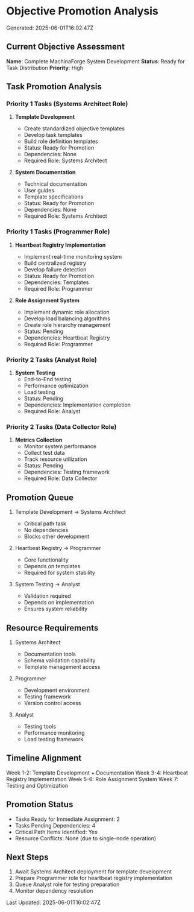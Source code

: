 # Objective Promotion Analysis
Generated: 2025-06-01T16:02:47Z

## Current Objective Assessment
**Name**: Complete MachinaForge System Development
**Status**: Ready for Task Distribution
**Priority**: High

## Task Promotion Analysis

### Priority 1 Tasks (Systems Architect Role)
1. **Template Development**
   - Create standardized objective templates
   - Develop task templates
   - Build role definition templates
   - Status: Ready for Promotion
   - Dependencies: None
   - Required Role: Systems Architect

2. **System Documentation**
   - Technical documentation
   - User guides
   - Template specifications
   - Status: Ready for Promotion
   - Dependencies: None
   - Required Role: Systems Architect

### Priority 1 Tasks (Programmer Role)
1. **Heartbeat Registry Implementation**
   - Implement real-time monitoring system
   - Build centralized registry
   - Develop failure detection
   - Status: Ready for Promotion
   - Dependencies: Templates
   - Required Role: Programmer

2. **Role Assignment System**
   - Implement dynamic role allocation
   - Develop load balancing algorithms
   - Create role hierarchy management
   - Status: Pending
   - Dependencies: Heartbeat Registry
   - Required Role: Programmer

### Priority 2 Tasks (Analyst Role)
1. **System Testing**
   - End-to-End testing
   - Performance optimization
   - Load testing
   - Status: Pending
   - Dependencies: Implementation completion
   - Required Role: Analyst

### Priority 2 Tasks (Data Collector Role)
1. **Metrics Collection**
   - Monitor system performance
   - Collect test data
   - Track resource utilization
   - Status: Pending
   - Dependencies: Testing framework
   - Required Role: Data Collector

## Promotion Queue
1. Template Development → Systems Architect
   - Critical path task
   - No dependencies
   - Blocks other development

2. Heartbeat Registry → Programmer
   - Core functionality
   - Depends on templates
   - Required for system stability

3. System Testing → Analyst
   - Validation required
   - Depends on implementation
   - Ensures system reliability

## Resource Requirements
1. Systems Architect
   - Documentation tools
   - Schema validation capability
   - Template management access

2. Programmer
   - Development environment
   - Testing framework
   - Version control access

3. Analyst
   - Testing tools
   - Performance monitoring
   - Load testing framework

## Timeline Alignment
Week 1-2: Template Development + Documentation
Week 3-4: Heartbeat Registry Implementation
Week 5-6: Role Assignment System
Week 7: Testing and Optimization

## Promotion Status
- Tasks Ready for Immediate Assignment: 2
- Tasks Pending Dependencies: 4
- Critical Path Items Identified: Yes
- Resource Conflicts: None (due to single-node operation)

## Next Steps
1. Await Systems Architect deployment for template development
2. Prepare Programmer role for heartbeat registry implementation
3. Queue Analyst role for testing preparation
4. Monitor dependency resolution

Last Updated: 2025-06-01T16:02:47Z
